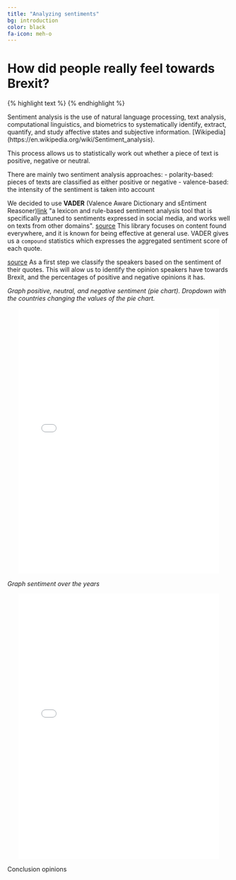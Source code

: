 ```yaml
---
title: "Analyzing sentiments"
bg: introduction
color: black
fa-icon: meh-o
---
```


# How did people really feel towards Brexit? 

{% highlight text %}
{% endhighlight %}

<div class="note">
  <p>Sentiment analysis is the use of natural language processing, text analysis, computational linguistics, and biometrics
to systematically identify, extract, quantify, and study affective states and subjective information. [Wikipedia] (https://en.wikipedia.org/wiki/Sentiment_analysis). 
  </p>
  <p>This process allows us to statistically work out whether a piece of text is positive, negative or neutral. 
  </p>
  <p>There are mainly two sentiment analysis approaches:
    - polarity-based: pieces of texts are classified as either positive or negative
    - valence-based: the intensity of the sentiment is taken into account
  </p>

We decided to use **VADER** (Valence Aware Dictionary and sEntiment Reasoner)[link](http://comp.social.gatech.edu/papers/icwsm14.vader.hutto.pdf)
"a lexicon and rule-based sentiment analysis tool that is specifically attuned to sentiments expressed in social media, and works well on texts from other domains". 
[source](https://t-redactyl.io/blog/2017/04/using-vader-to-handle-sentiment-analysis-with-social-media-text.html) 
This library focuses on content found everywhere, and it is known for being effective at general use. 
VADER gives us a `compound` statistics which expresses the aggregated sentiment score of each quote.
</div>

[source](https://t-redactyl.io/blog/2017/04/using-vader-to-handle-sentiment-analysis-with-social-media-text.html) 
As a first step we classify the speakers based on the sentiment of their quotes. This will alow us to identify the opinion speakers have towards Brexit, and the percentages of positive and negative opinions it has.

*Graph positive, neutral, and negative sentiment (pie chart). Dropdown with the countries changing the values of the pie chart.*
<p align="center">
  <iframe style="margin:auto;display:block;" src="assets/fig_speaker_countries.html" width="90%" height="600" frameborder="0" style="border:0" allowfullscreen></iframe>
</p>

*Graph sentiment over the years*
<p align="center">
  <iframe style="margin:auto;display:block;" src="assets/fig_sentiment_years.html" width="90%" height="600" frameborder="0" style="border:0" allowfullscreen></iframe>
</p>

Conclusion opinions

